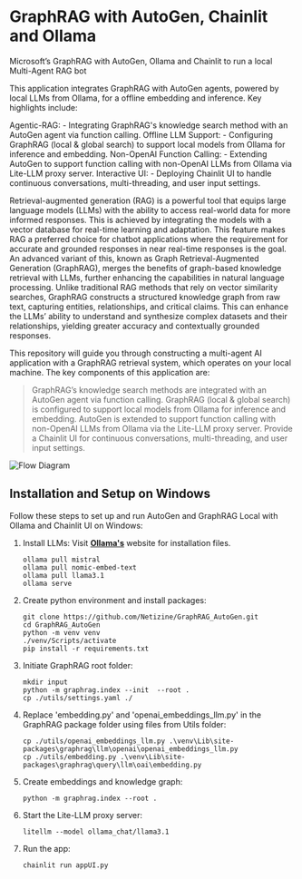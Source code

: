 # GraphRAG with AutoGen, Chainlit and Ollama
Microsoft’s GraphRAG with AutoGen, Ollama and Chainlit to run a local Multi-Agent RAG bot

This application integrates GraphRAG with AutoGen agents, powered by local LLMs from Ollama, for a offline embedding and inference. Key highlights include:

Agentic-RAG: - Integrating GraphRAG's knowledge search method with an AutoGen agent via function calling.
Offline LLM Support: - Configuring GraphRAG (local & global search) to support local models from Ollama for inference and embedding.
Non-OpenAI Function Calling: - Extending AutoGen to support function calling with non-OpenAI LLMs from Ollama via Lite-LLM proxy server.
Interactive UI: - Deploying Chainlit UI to handle continuous conversations, multi-threading, and user input settings.

Retrieval-augmented generation (RAG) is a powerful tool that equips large language models (LLMs) with the ability to access real-world data for more informed responses. This is achieved by integrating the models with a vector database for real-time learning and adaptation. This feature makes RAG a preferred choice for chatbot applications where the requirement for accurate and grounded responses in near real-time responses is the goal. An advanced variant of this, known as Graph Retrieval-Augmented Generation (GraphRAG), merges the benefits of graph-based knowledge retrieval with LLMs, further enhancing the capabilities in natural language processing. Unlike traditional RAG methods that rely on vector similarity searches, GraphRAG constructs a structured knowledge graph from raw text, capturing entities, relationships, and critical claims. This can enhance the LLMs’ ability to understand and synthesize complex datasets and their relationships, yielding greater accuracy and contextually grounded responses.

This repository will guide you through constructing a multi-agent AI application with a GraphRAG retrieval system, which operates on your local machine. The key components of this application are:
> GraphRAG’s knowledge search methods are integrated with an AutoGen agent via function calling.
> GraphRAG (local & global search) is configured to support local models from Ollama for inference and embedding.
> AutoGen is extended to support function calling with non-OpenAI LLMs from Ollama via the Lite-LLM proxy server.
> Provide a Chainlit UI for continuous conversations, multi-threading, and user input settings.

![Flow Diagram]([https://github.com/karthik-codex/autogen_graphRAG/blob/main/images/1721017707759.jpg](https://github.com/Netizine/GraphRAG_AutoGen/blob/main/images/flow_diagram.jpg)?raw=true)

## Installation and Setup on Windows

Follow these steps to set up and run AutoGen and GraphRAG Local with Ollama and Chainlit UI on Windows:
1. Install LLMs:
   Visit **[Ollama's](https://ollama.com/download/windows)** website for installation files.
   ```
   ollama pull mistral
   ollama pull nomic-embed-text
   ollama pull llama3.1
   ollama serve
   ```
2. Create python environment and install packages:
   ```
   git clone https://github.com/Netizine/GraphRAG_AutoGen.git
   cd GraphRAG_AutoGen
   python -m venv venv
   ./venv/Scripts/activate
   pip install -r requirements.txt
   ```
3. Initiate GraphRAG root folder:
   ```
   mkdir input
   python -m graphrag.index --init  --root .
   cp ./utils/settings.yaml ./
   ```
4. Replace 'embedding.py' and 'openai_embeddings_llm.py' in the GraphRAG package folder using files from Utils folder:
   ```
   cp ./utils/openai_embeddings_llm.py .\venv\Lib\site-packages\graphrag\llm\openai\openai_embeddings_llm.py
   cp ./utils/embedding.py .\venv\Lib\site-packages\graphrag\query\llm\oai\embedding.py 
   ```
5. Create embeddings and knowledge graph:
   ```
   python -m graphrag.index --root .
   ```
6. Start the Lite-LLM proxy server:
   ```
   litellm --model ollama_chat/llama3.1
   ```
7. Run the app:
   ```
   chainlit run appUI.py
   ```


